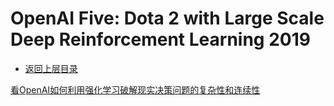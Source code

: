 # OpenAI Five: Dota 2 with Large Scale Deep Reinforcement Learning 2019

- [返回上层目录](../openai.md)



[看OpenAI如何利用强化学习破解现实决策问题的复杂性和连续性](https://cloud.tencent.com/developer/article/1673287)

